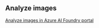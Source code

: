 ## Analyze images

[Analyze images in Azure AI Foundry portal](https://github.com/MicrosoftLearning/mslearn-ai-fundamentals/blob/main/Instructions/Labs/03-image-analysis.md)
